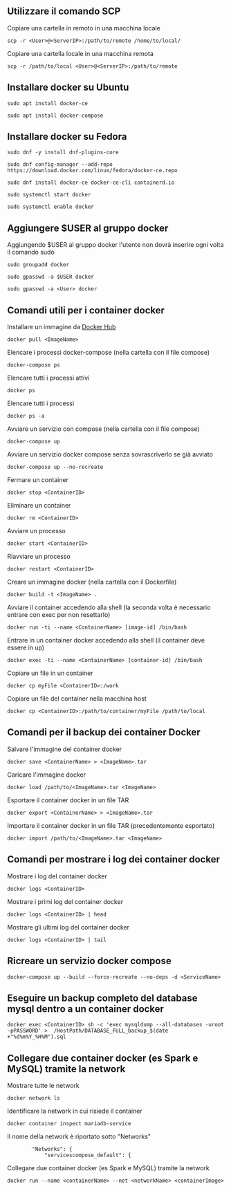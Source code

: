 ## Utilizzare il comando SCP

Copiare una cartella in remoto in una macchina locale

	scp -r <User>@<ServerIP>:/path/to/remote /home/to/local/

Copiare una cartella locale in una macchina remota

	scp -r /path/to/local <User>@<ServerIP>:/path/to/remote

## Installare docker su Ubuntu

	sudo apt install docker-ce

	sudo apt install docker-compose

## Installare docker su Fedora

	sudo dnf -y install dnf-plugins-core

	sudo dnf config-manager --add-repo https://download.docker.com/linux/fedora/docker-ce.repo

	sudo dnf install docker-ce docker-ce-cli containerd.io

	sudo systemctl start docker

	sudo systemctl enable docker

## Aggiungere $USER al gruppo docker

Aggiungendo $USER al gruppo docker l'utente non dovrà inserire ogni volta il comando sudo

	sudo groupadd docker

	sudo gpasswd -a $USER docker

	sudo gpasswd -a <User> docker

## Comandi utili per i container docker

Installare un immagine da [Docker Hub](https://hub.docker.com/ "Docker Hub")

	docker pull <ImageName>

Elencare i processi docker-compose (nella cartella con il file compose)

	docker-compose ps

Elencare tutti i processi attivi

	docker ps

Elencare tutti i processi

	docker ps -a

Avviare un servizio con compose (nella cartella con il file compose)

	docker-compose up

Avviare un servizio docker compose senza sovrascriverlo se già avviato

	docker-compose up --no-recreate

Fermare un container

	docker stop <ContainerID>

Eliminare un container

	docker rm <ContainerID>

Avviare un processo

	docker start <ContainerID>

Riavviare un processo

	docker restart <ContainerID>

Creare un immagine docker (nella cartella con il Dockerfile)

	docker build -t <ImageName> .

Avviare il container accedendo alla shell (la seconda volta è necessario entrare con exec per non resettarlo)

	docker run -ti --name <ContainerName> [image-id] /bin/bash

Entrare in un container docker accedendo alla shell (il container deve essere in up)

	docker exec -ti --name <ContainerName> [container-id] /bin/bash

Copiare un file in un container

	docker cp myFile <ContainerID>:/work

Copiare un file del container nella macchina host

	docker cp <ContainerID>:/path/to/container/myFile /path/to/local

## Comandi per il backup dei container Docker

Salvare l'immagine del container docker

	docker save <ContainerName> > <ImageName>.tar

Caricare l'immagine docker

	docker load /path/to/<ImageName>.tar <ImageName>

Esportare il container docker in un file TAR

	docker export <ContainerName> > <ImageName>.tar

Importare il container docker in un file TAR (precedentemente esportato)

	docker import /path/to/<ImageName>.tar <ImageName>

## Comandi per mostrare i log dei container docker

Mostrare i log del container docker

	docker logs <ContainerID>

Mostrare i primi log del container docker

	docker logs <ContainerID> | head

Mostrare gli ultimi log del container docker

	docker logs <ContainerID> | tail

## Ricreare un servizio docker compose

	docker-compose up --build --force-recreate --no-deps -d <ServiceName>

## Eseguire un backup completo del database mysql dentro a un container docker

	docker exec <ContainerID> sh -c 'exec mysqldump --all-databases -uroot -pPASSWORD' >  /HostPath/DATABASE_FULL_backup_$(date +"%d%m%Y_%H%M").sql
	
## Collegare due container docker (es Spark e MySQL) tramite la network

Mostrare tutte le network

	docker network ls

Identificare la network in cui risiede il container

	docker container inspect mariadb-service

Il nome della network è riportato sotto "Networks"

            "Networks": {
                "servicescompose_default": {
	
Collegare due container docker (es Spark e MySQL) tramite la network
	
	docker run --name <containerName> --net <networkName> <containerImage>
